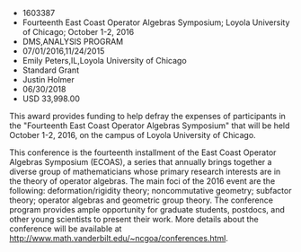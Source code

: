 
* 1603387
* Fourteenth East Coast Operator Algebras Symposium; Loyola University of Chicago; October 1-2, 2016
* DMS,ANALYSIS PROGRAM
* 07/01/2016,11/24/2015
* Emily Peters,IL,Loyola University of Chicago
* Standard Grant
* Justin Holmer
* 06/30/2018
* USD 33,998.00

This award provides funding to help defray the expenses of participants in the
"Fourteenth East Coast Operator Algebras Symposium" that will be held October
1-2, 2016, on the campus of Loyola University of Chicago.

This conference is the fourteenth installment of the East Coast Operator
Algebras Symposium (ECOAS), a series that annually brings together a diverse
group of mathematicians whose primary research interests are in the theory of
operator algebras. The main foci of the 2016 event are the following:
deformation/rigidity theory; noncommutative geometry; subfactor theory; operator
algebras and geometric group theory. The conference program provides ample
opportunity for graduate students, postdocs, and other young scientists to
present their work. More details about the conference will be available at
http://www.math.vanderbilt.edu/~ncgoa/conferences.html.
